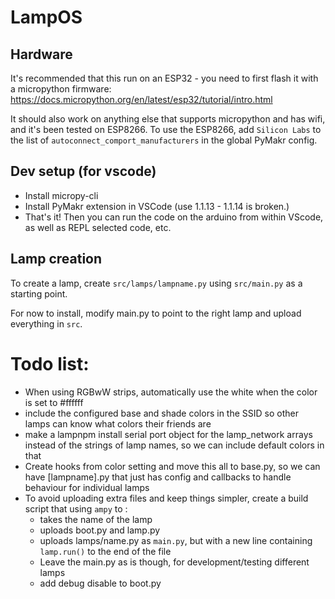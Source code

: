 # LampOS 

## Hardware

It's recommended that this run on an ESP32 - you need to first flash it with a micropython firmware: https://docs.micropython.org/en/latest/esp32/tutorial/intro.html

It should also work on anything else that supports micropython and has wifi, and it's been tested on ESP8266. 
To use the ESP8266, add `Silicon Labs` to the list of `autoconnect_comport_manufacturers` in the global PyMakr config.

## Dev setup (for vscode)

- Install micropy-cli
- Install PyMakr extension in VSCode (use 1.1.13 - 1.1.14 is broken.)
- That's it! Then you can run the code on the arduino from within VScode, as well as REPL selected code, etc.


## Lamp creation

To create a lamp, create `src/lamps/lampname.py` using `src/main.py` as a starting point.

For now to install, modify main.py to point to the right lamp and upload everything in `src`.


# Todo list:
 - When using RGBwW strips, automatically use the white when the color is set to #ffffff
 - include the configured base and shade colors in the SSID so other lamps can know what colors their friends are
 - make a lampnpm install serial port object for the lamp_network arrays instead of the strings of lamp names, so we can include default colors in that
 - Create hooks from color setting and move this all to base.py, so we can have [lampname].py that just has config and callbacks to handle behaviour for individual lamps
 - To avoid uploading extra files and keep things simpler, create a build script that using `ampy` to :
    - takes the name of the lamp
    - uploads boot.py and lamp.py
    - uploads lamps/name.py as `main.py`, but with a new line containing `lamp.run()` to the end of the file
    - Leave the main.py as is though, for development/testing different lamps
    - add debug disable to boot.py

